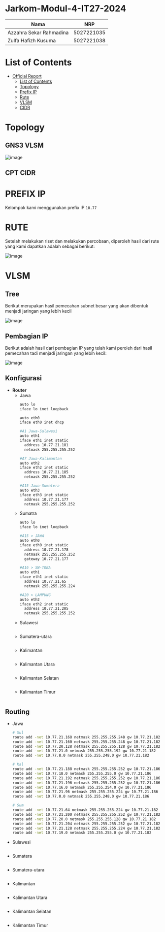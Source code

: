 # Jarkom-Modul-4-IT27-2024

| Nama | NRP |
| ---------------------- | ---------- |
| Azzahra Sekar Rahmadina | 5027221035 |
| Zulfa Hafizh Kusuma | 5027221038 |

# List of Contents
- [Official Report](#official-report)
  - [List of Contents](#list-of-contents)
  - [Topology](#topology)
  - [Prefix IP](#prefix-ip)
  - [Rute](#rute)
  - [VLSM](#vlsm)
  - [CIDR](#cidr)

# Topology

## GNS3 VLSM

![image](https://github.com/Zaar97/Jarkom-Modul-4-IT27-2024/assets/128958228/5b1a08a0-87e7-450f-a73b-7e9bd87a8b25)

## CPT CIDR

# PREFIX IP

Kelompok kami menggunakan prefix IP `10.77`

# RUTE

Setelah melakukan riset dan melakukan percobaan, diperoleh hasil dari rute yang kami dapatkan adalah sebagai berikut: 

![image](https://github.com/Zaar97/Jarkom-Modul-4-IT27-2024/assets/128958228/ce61010e-bed5-416d-bf37-d9e2d9c3552d)

# VLSM

## Tree

Berikut merupakan hasil pemecahan subnet besar yang akan dibentuk menjadi jaringan yang lebih kecil

![image](https://github.com/Zaar97/Jarkom-Modul-4-IT27-2024/assets/128958228/ea0da3b6-dff1-4813-aa64-c74a926104e4)

## Pembagian IP

Berikut adalah hasil dari pembagian IP yang telah kami peroleh dari hasil pemecahan tadi menjadi jaringan yang lebih kecil: 

![image](https://github.com/Zaar97/Jarkom-Modul-4-IT27-2024/assets/128958228/e4d7613d-a384-45c5-a287-a97bda0c928f)

## Konfigurasi

- **Router**
  - Jawa
    ```bash
    auto lo
    iface lo inet loopback

    auto eth0
    iface eth0 inet dhcp

    #A1 Jawa-Sulawesi
    auto eth1
    iface eth1 inet static
      address 10.77.21.181
      netmask 255.255.255.252

    #A7 Jawa-Kalimantan
    auto eth2
    iface eth2 inet static
      address 10.77.21.185
      netmask 255.255.255.252

    #A15 Jawa-Sumatera
    auto eth3
    iface eth3 inet static
      address 10.77.21.177
      netmask 255.255.255.252
    ```
  - Sumatra
    ```bash
    auto lo
    iface lo inet loopback

    #A15 > JAWA
    auto eth0
    iface eth0 inet static
      address 10.77.21.178
      netmask 255.255.255.252
      gateway 10.77.21.177

    #A16 > SW-TOBA
    auto eth1
    iface eth1 inet static
      address 10.77.21.65
      netmask 255.255.255.224

    #A20 > LAMPUNG
    auto eth2
    iface eth2 inet static
      address 10.77.21.205
      netmask 255.255.255.252
    ```
  - Sulawesi
    ```bash

    ```
  - Sumatera-utara
    ```bash

    ```
  - Kalimantan
    ```bash

    ```
  - Kalimantan Utara
    ```bash

    ```
  - Kalimantan Selatan
    ```bash

    ```
  - Kalimantan Timur
    ```bash

    ```

## Routing
  - Jawa
    ```bash
    # Sul
    route add -net 10.77.21.168 netmask 255.255.255.248 gw 10.77.21.182
    route add -net 10.77.21.160 netmask 255.255.255.248 gw 10.77.21.182
    route add -net 10.77.20.128 netmask 255.255.255.128 gw 10.77.21.182
    route add -net 10.77.21.0 netmask 255.255.255.192 gw 10.77.21.182
    route add -net 10.77.8.0 netmask 255.255.248.0 gw 10.77.21.182

    # Kal
    route add -net 10.77.21.188 netmask 255.255.255.252 gw 10.77.21.186
    route add -net 10.77.18.0 netmask 255.255.255.0 gw 10.77.21.186
    route add -net 10.77.21.192 netmask 255.255.255.252 gw 10.77.21.186
    route add -net 10.77.21.196 netmask 255.255.255.252 gw 10.77.21.186
    route add -net 10.77.16.0 netmask 255.255.254.0 gw 10.77.21.186
    route add -net 10.77.21.96 netmask 255.255.255.224 gw 10.77.21.186
    route add -net 10.77.0.0 netmask 255.255.248.0 gw 10.77.21.186

    # Sum
    route add -net 10.77.21.64 netmask 255.255.255.224 gw 10.77.21.182
    route add -net 10.77.21.200 netmask 255.255.255.252 gw 10.77.21.182
    route add -net 10.77.20.0 netmask 255.255.255.128 gw 10.77.21.182
    route add -net 10.77.21.204 netmask 255.255.255.252 gw 10.77.21.182
    route add -net 10.77.21.128 netmask 255.255.255.224 gw 10.77.21.182
    route add -net 10.77.19.0 netmask 255.255.255.0 gw 10.77.21.182
    ```
  - Sulawesi
    ```bash

    ```
  - Sumatera
    ```bash

    ```
  - Sumatera-utara
    ```bash

    ```
  - Kalimantan
    ```bash

    ```
  - Kalimantan Utara
    ```bash

    ```
  - Kalimantan Selatan
    ```bash

    ```
  - Kalimantan Timur
    ```bash

    ```
